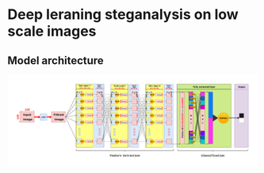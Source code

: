 # Deep leraning steganalysis on low scale images
## Model architecture
![alt text](images/model.jpg "Ower model")